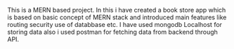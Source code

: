 This is a MERN based project. In this i have created a book store app which is based on basic concept of MERN stack and introduced main features like routing security use of databbase etc. I have used mongodb Localhost for storing data also i used postman for fetching data from backend through API.
